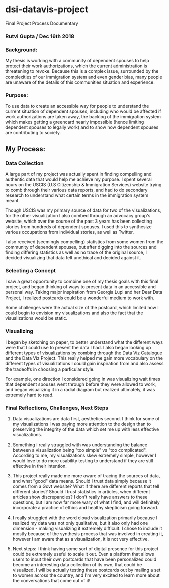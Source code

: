 # dsi-datavis-project


Final Project Process Documentary

### Rutvi Gupta / Dec 16th 2018

### Background: 
My thesis is working with a community of dependent spouses to help protect their work authorizations, which the current administration is threatening to revoke. Because this is a complex issue, surrounded by the complexities of our immigration system and even gender bias, many people are unaware of the details of this communities situation and experience. 

### Purpose:
To use data to create an accessible way for people to understand the current situation of dependent spouses, including who would be affected if work authorizations are taken away, the backlog of the immigration system which makes getting a greencard nearly impossible (hence limiting dependent spouses to legally work) and to show how dependent spouses are contributing to society. 


## My Process: 

### Data Collection
A large part of my project was actually spent in finding compelling and authentic data that would help me achieve my purpose. I spent several hours on the USCIS (U.S Citizenship & Immigration Services) website trying to comb through their various data reports, and had to do secondary research to understand what certain terms in the immigration system meant. 

Though USCIS was my primary source of data for two of the visualizations, for the other visualization I also combed through an advocacy group's website, which over the course of the past 3 years has been collecting stories from hundreds of dependent spouses. I used this to synthesize various occupations from individual stories, as well as Twitter.

I also received (seemingly compelling) statistics from some women from the community of dependent spouses, but after digging into the sources and finding differing statistics as well as no trace of the original source, I decided visualizing that data felt unethical and decided against it. 

### Selecting a Concept
I saw a great opportunity to combine one of my thesis goals with this final project, and began thinking of ways to present data in an accessible and personal way. Taking major inspiration from Georgia Lupi and her Dear Data Project, I realized postcards could be a wonderful medium to work with. 

Some challenges were the actual size of the postcard, which limited how I could begin to envision my visualizations and also the fact that the visualizations would be static. 


### Visualizing
I began by sketching on paper, to better understand what the different ways were that I could use to present the data I had. I also began looking up different types of visualizations by combing through the Data Viz Catalogue and the Data Viz Project. This really helped me gain more vocabulary on the different types of visualizations I could gain inspiration from and also assess the tradeoffs in choosing a particular style. 

For example, one direction I considered going in was visualizing wait times that dependent spouses went through before they were allowed to work, and began visualizing it in a radial diagram but realized ultimately, it was extremely hard to read.  


### Final Reflections, Challenges, Next Steps
1. Data visualizations are data first, aesthetics second. I think for some of my visualizations I was paying more attention to the design than to preserving the integrity of the data which set me up with less effective visualizations. 

2. Something I really struggled with was understanding the balance between a visualization being "too simple" vs "too complicated". According to me, my visualizations skew extremely simple, however I would love to do more usability testing to understand if they are still effective in their intention. 

3. This project really made me more aware of tracing the sources of data, and what "good" data means. Should I trust data simply because it comes from a Govt website? What if there are different reports that tell different stories? Should I trust statistics in articles, when different articles show discrepancies? I don't really have answers to these questions, but I am now far more wary of what I find, and will definitely incorporate a practice of ethics and healthy skepticism going forward. 

4. I really struggled with the word cloud visualization primarily because I realized my data was not only qualitative, but it also only had one dimension - making visualizing it extremely difficult. I chose to include it mostly because of the synthesis process that was involved in creating it, however I am aware that as a visualization, it is not very effective. 

4. Next steps: I think having some sort of digital presence for this project could be extremely useful to scale it out. Even a platform that allows users to input their own postcards that have been personalized could become an interesting data collection of its own, that could be visualized. I will be actually testing these postcards out by mailing a set to women across the country, and I'm very excited to learn more about the conversations that come out of it! 



